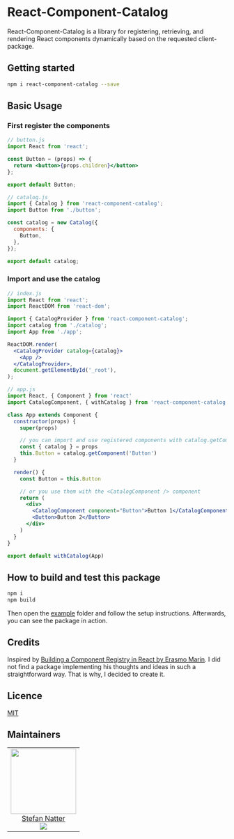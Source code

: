 # React-Component-Catalog

React-Component-Catalog is a library for registering, retrieving, and rendering
React components dynamically based on the requested client-package.

## Getting started

```bash
npm i react-component-catalog --save
```

## Basic Usage

### First register the components

```jsx
// button.js
import React from 'react';

const Button = (props) => {
  return <button>{props.children}</button>
};

export default Button;
```

```jsx
// catalog.js
import { Catalog } from 'react-component-catalog';
import Button from './button';

const catalog = new Catalog({
  components: {
    Button,
  },
});

export default catalog;
```

### Import and use the catalog

```jsx
// index.js
import React from 'react';
import ReactDOM from 'react-dom';

import { CatalogProvider } from 'react-component-catalog';
import catalog from './catalog';
import App from './app';

ReactDOM.render(
  <CatalogProvider catalog={catalog}>
    <App />
  </CatalogProvider>,
  document.getElementById('_root'),
);
```

```jsx
// app.js
import React, { Component } from 'react'
import CatalogComponent, { withCatalog } from 'react-component-catalog'

class App extends Component {
  constructor(props) {
    super(props)

    // you can import and use registered components with catalog.getComponent
    const { catalog } = props
    this.Button = catalog.getComponent('Button')
  }

  render() {
    const Button = this.Button

    // or you use them with the <CatalogComponent /> component
    return (
      <div>
        <CatalogComponent component="Button">Button 1</CatalogComponent>
        <Button>Button 2</Button>
      </div>
    )
  }
}

export default withCatalog(App)
```

## How to build and test this package

```bash
npm i
npm build
```

Then open the [example](./example) folder and follow the setup instructions.
Afterwards, you can see the package in action.

## Credits

Inspired by [Building a Component Registry in React by Erasmo Marín](https://medium.com/smartboxtv-engineering/building-a-component-registry-in-react-4504ca271e56).
I did not find a package implementing his thoughts and ideas in such a
straightforward way. That is why, I decided to create it.

## Licence

[MIT](LICENCE)

## Maintainers

<table>
  <tbody>
    <tr>
      <td align="center">
        <a href="https://github.com/natterstefan">
          <img width="150" height="150" src="https://github.com/natterstefan.png?v=3&s=150">
          </br>
          Stefan Natter
        </a>
        <div>
          <a href="https://twitter.com/natterstefan">
            <img src="https://img.shields.io/twitter/follow/natterstefan.svg?style=social&label=Follow" />
          </a>
        </div>
      </td>
    </tr>
  <tbody>
</table>

